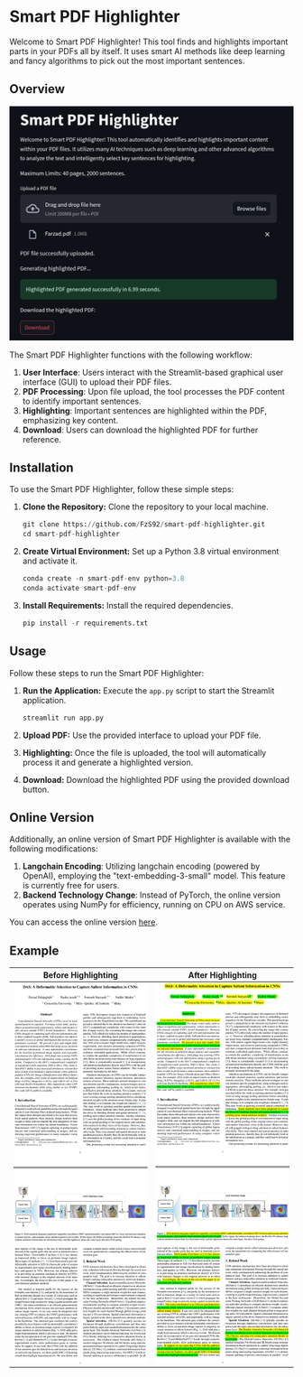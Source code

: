 # Smart PDF Highlighter

Welcome to Smart PDF Highlighter! This tool finds and highlights important parts in your PDFs all by itself. It uses smart AI methods like deep learning and fancy algorithms to pick out the most important sentences.

## Overview

![ScreenShot](./photos/app.png)

The Smart PDF Highlighter functions with the following workflow:

1. **User Interface**: Users interact with the Streamlit-based graphical user interface (GUI) to upload their PDF files.
2. **PDF Processing**: Upon file upload, the tool processes the PDF content to identify important sentences.
3. **Highlighting**: Important sentences are highlighted within the PDF, emphasizing key content.
4. **Download**: Users can download the highlighted PDF for further reference.

## Installation

To use the Smart PDF Highlighter, follow these simple steps:

1. **Clone the Repository:** Clone the repository to your local machine.
    ```python
    git clone https://github.com/FzS92/smart-pdf-highlighter.git
    cd smart-pdf-highlighter
    ```

2. **Create Virtual Environment:** Set up a Python 3.8 virtual environment and activate it.
    ```python
    conda create -n smart-pdf-env python=3.8
    conda activate smart-pdf-env
    ```

3. **Install Requirements:** Install the required dependencies.
    ```python
    pip install -r requirements.txt
    ```

## Usage

Follow these steps to run the Smart PDF Highlighter:

1. **Run the Application:** Execute the `app.py` script to start the Streamlit application.
    ```python
    streamlit run app.py
    ```

2. **Upload PDF:** Use the provided interface to upload your PDF file.

3. **Highlighting:** Once the file is uploaded, the tool will automatically process it and generate a highlighted version.

4. **Download:** Download the highlighted PDF using the provided download button.


## Online Version

Additionally, an online version of Smart PDF Highlighter is available with the following modifications:

1. **Langchain Encoding**: Utilizing langchain encoding (powered by OpenAI), employing the "text-embedding-3-small" model. This feature is currently free for users.
2. **Backend Technology Change**: Instead of PyTorch, the online version operates using NumPy for efficiency, running on CPU on AWS service.

You can access the online version <a href="http://44.212.38.13:8501" target="_blank">here</a>.


## Example

Before Highlighting             |  After Highlighting
:-------------------------:|:-------------------------:
![Before Highlighting](./photos/before.jpg)  |  ![After Highlighting](./photos/after.jpg)
